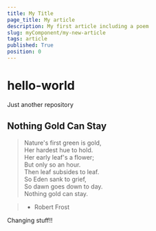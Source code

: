 ```yaml
---
title: My Title
page_title: My article
description: My first article including a poem
slug: myComponent/my-new-article
tags: article
published: True
position: 0
---
```


# hello-world
Just another repository

## Nothing Gold Can Stay

> Nature's first green is gold,<br>
> Her hardest hue to hold.<br>
> Her early leaf's a flower;<br>
> But only so an hour.<br>
> Then leaf subsides to leaf.<br>
> So Eden sank to grief,<br>
> So dawn goes down to day.<br>
> Nothing gold can stay.<br>

> - Robert Frost

Changing stuff!!
